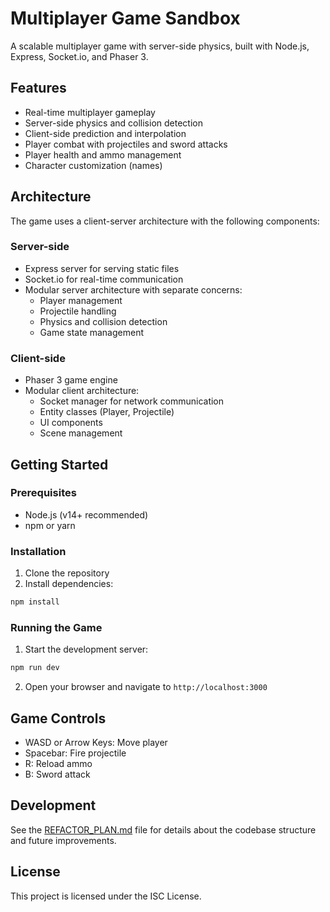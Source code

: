 # Multiplayer Game Sandbox

A scalable multiplayer game with server-side physics, built with Node.js, Express, Socket.io, and Phaser 3.

## Features

- Real-time multiplayer gameplay
- Server-side physics and collision detection
- Client-side prediction and interpolation
- Player combat with projectiles and sword attacks
- Player health and ammo management
- Character customization (names)

## Architecture

The game uses a client-server architecture with the following components:

### Server-side

- Express server for serving static files
- Socket.io for real-time communication
- Modular server architecture with separate concerns:
  - Player management
  - Projectile handling
  - Physics and collision detection
  - Game state management

### Client-side

- Phaser 3 game engine
- Modular client architecture:
  - Socket manager for network communication
  - Entity classes (Player, Projectile)
  - UI components
  - Scene management

## Getting Started

### Prerequisites

- Node.js (v14+ recommended)
- npm or yarn

### Installation

1. Clone the repository
2. Install dependencies:

```bash
npm install
```

### Running the Game

1. Start the development server:

```bash
npm run dev
```

2. Open your browser and navigate to `http://localhost:3000`

## Game Controls

- WASD or Arrow Keys: Move player
- Spacebar: Fire projectile
- R: Reload ammo
- B: Sword attack

## Development

See the [REFACTOR_PLAN.md](REFACTOR_PLAN.md) file for details about the codebase structure and future improvements.

## License

This project is licensed under the ISC License.